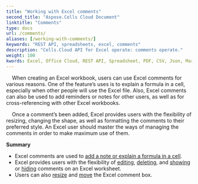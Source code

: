 ```yaml
---
title: "Working with Excel comments"
second_title: "Aspose.Cells Cloud Document"
linktitle: "Comments"
type: docs
url: /comments/
aliases: [/working-with-comments/]
keywords: "REST API, spreadsheets, excel, comments"
description: "Cells.Cloud API for Excel operate: comments operate."
weight: 100
kwords: Excel, Office Cloud, REST API, Spreadsheet, PDF, CSV, Json, Markdown, Comments
---
```



&nbsp;&nbsp;&nbsp;&nbsp;When creating an Excel workbook, users can use Excel comments for various reasons. One of the feature’s uses is to explain a formula in a cell, especially when other people will use the Excel file. Also, Excel comments can also be used to add reminders or notes for other users, as well as for cross-referencing with other Excel workbooks.

&nbsp;&nbsp;&nbsp;&nbsp;Once a comment’s been added, Excel provides users with the flexibility of resizing, changing the shape, as well as formatting the comments to their preferred style. An Excel user should master the ways of managing the comments in order to make maximum use of them.

**Summary**

- Excel comments are used to [add a note or explain a formula in a cell](/cells/comments/add/).
- Excel provides users with the flexibility of [editing](/cells/comments/update/), [deleting](/cells/comments/delete/), and [showing](/cells/comments/get/) or [hiding](/cells/comments/update/) comments on an Excel worksheet.
- Users can also [resize](/cells/comments/update/) and [move](/cells/comments/update/) the Excel comment box.
